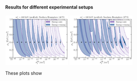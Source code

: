 #### Results for different experimental setups

<img src="contour_Final_100_N_all.jpg" width="200">
<img src="contour_Final_100_S_all.jpg" width="200">
 
These plots show